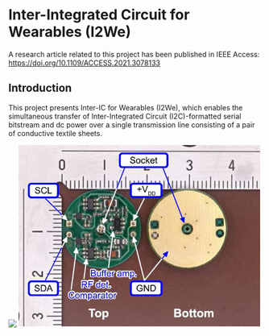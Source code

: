 # Inter-Integrated Circuit for Wearables (I2We)

A research article related to this project has been published in IEEE Access: https://doi.org/10.1109/ACCESS.2021.3078133

## Introduction

This project presents Inter-IC for Wearables (I2We), which enables the simultaneous transfer of Inter-Integrated Circuit (I2C)-formatted serial bitstream and dc power over a single transmission line consisting of a pair of conductive textile sheets. 

<img src="figures/SI2We_LedMatrix.gif" width="480px">

<img src="figures/module.JPG" width="480px">

